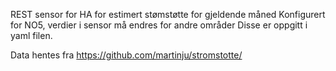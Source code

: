 REST sensor for HA for estimert stømstøtte for gjeldende måned
Konfigurert for NO5, verdier i sensor må endres for andre områder
Disse er oppgitt i yaml filen.

Data hentes fra https://github.com/martinju/stromstotte/

